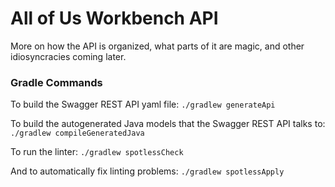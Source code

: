 # All of Us Workbench API

More on how the API is organized, what parts of it are magic, and other idiosyncracies coming later.

### Gradle Commands
To build the Swagger REST API yaml file:
`./gradlew generateApi`

To build the autogenerated Java models that the Swagger REST API talks to:
`./gradlew compileGeneratedJava`

To run the linter:
`./gradlew spotlessCheck`

And to automatically fix linting problems:
`./gradlew spotlessApply`
